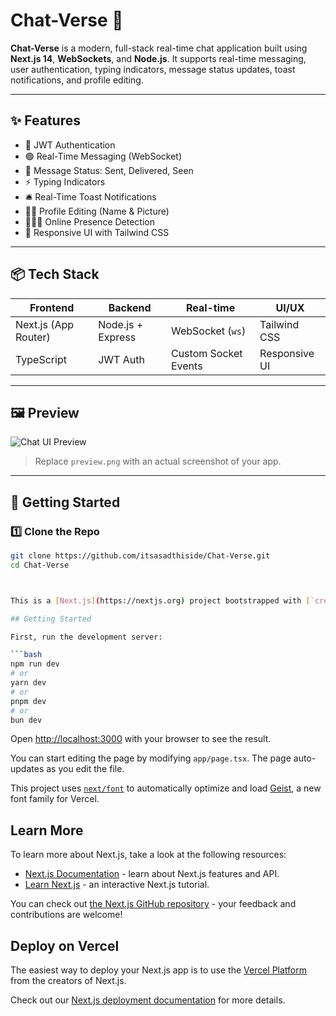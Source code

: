 # Chat-Verse 💬

**Chat-Verse** is a modern, full-stack real-time chat application built using **Next.js 14**, **WebSockets**, and **Node.js**. It supports real-time messaging, user authentication, typing indicators, message status updates, toast notifications, and profile editing.

---

## ✨ Features

- 🔐 JWT Authentication  
- 🟢 Real-Time Messaging (WebSocket)  
- 👀 Message Status: Sent, Delivered, Seen  
- ⚡ Typing Indicators  
- 🛎️ Real-Time Toast Notifications  
- 🧑‍🎨 Profile Editing (Name & Picture)  
- 🧑‍🤝‍🧑 Online Presence Detection  
- 🎨 Responsive UI with Tailwind CSS  

---

## 📦 Tech Stack

| Frontend             | Backend         | Real-time        | UI/UX             |
|----------------------|------------------|------------------|------------------|
| Next.js (App Router) | Node.js + Express | WebSocket (`ws`) | Tailwind CSS      |
| TypeScript           | JWT Auth         | Custom Socket Events | Responsive UI |

---

## 🖼️ Preview

![Chat UI Preview](preview.png)
> Replace `preview.png` with an actual screenshot of your app.

---

## 🚀 Getting Started

### 1️⃣ Clone the Repo

```bash
git clone https://github.com/itsasadthiside/Chat-Verse.git
cd Chat-Verse



This is a [Next.js](https://nextjs.org) project bootstrapped with [`create-next-app`](https://nextjs.org/docs/app/api-reference/cli/create-next-app).

## Getting Started

First, run the development server:

```bash
npm run dev
# or
yarn dev
# or
pnpm dev
# or
bun dev
```

Open [http://localhost:3000](http://localhost:3000) with your browser to see the result.

You can start editing the page by modifying `app/page.tsx`. The page auto-updates as you edit the file.

This project uses [`next/font`](https://nextjs.org/docs/app/building-your-application/optimizing/fonts) to automatically optimize and load [Geist](https://vercel.com/font), a new font family for Vercel.

## Learn More

To learn more about Next.js, take a look at the following resources:

- [Next.js Documentation](https://nextjs.org/docs) - learn about Next.js features and API.
- [Learn Next.js](https://nextjs.org/learn) - an interactive Next.js tutorial.

You can check out [the Next.js GitHub repository](https://github.com/vercel/next.js) - your feedback and contributions are welcome!

## Deploy on Vercel

The easiest way to deploy your Next.js app is to use the [Vercel Platform](https://vercel.com/new?utm_medium=default-template&filter=next.js&utm_source=create-next-app&utm_campaign=create-next-app-readme) from the creators of Next.js.

Check out our [Next.js deployment documentation](https://nextjs.org/docs/app/building-your-application/deploying) for more details.
